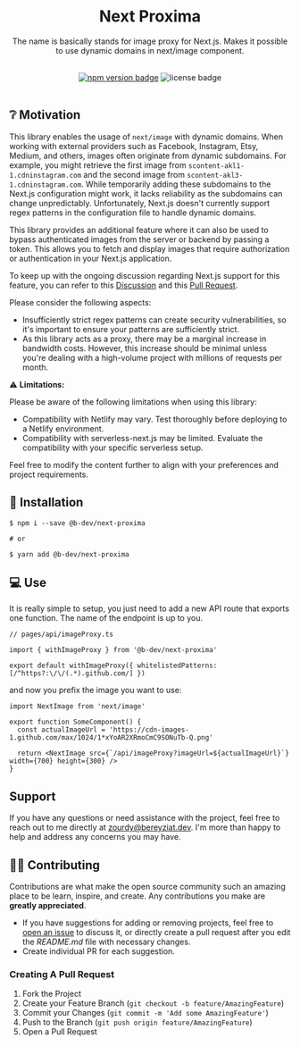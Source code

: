 <div align="center">
  <h1>Next Proxima</h1>
  <p>The name is basically stands for image proxy for Next.js. Makes it possible to use dynamic domains in next/image component.</p> 
  <br />
</div>

<div align="center">
  <a href="https://www.npmjs.com/package/@b-dev/next-proxima"><img alt="npm version badge" src="https://img.shields.io/npm/v/@blazity/next-image-proxy"></a>
  <img alt="license badge" src="https://img.shields.io/npm/l/@b-dev/next-proxima">
</div>

<br />

## ❔ Motivation

This library enables the usage of `next/image` with dynamic domains. When working with external providers such as Facebook, Instagram, Etsy, Medium, and others, images often originate from dynamic subdomains. For example, you might retrieve the first image from `scontent-akl1-1.cdninstagram.com` and the second image from `scontent-akl3-1.cdninstagram.com`. While temporarily adding these subdomains to the Next.js configuration might work, it lacks reliability as the subdomains can change unpredictably. Unfortunately, Next.js doesn't currently support regex patterns in the configuration file to handle dynamic domains.

This library provides an additional feature where it can also be used to bypass authenticated images from the server or backend by passing a token. This allows you to fetch and display images that require authorization or authentication in your Next.js application.

To keep up with the ongoing discussion regarding Next.js support for this feature, you can refer to this [Discussion](https://github.com/vercel/next.js/discussions/18429) and this [Pull Request](https://github.com/vercel/next.js/pull/27345).

Please consider the following aspects:

- Insufficiently strict regex patterns can create security vulnerabilities, so it's important to ensure your patterns are sufficiently strict.
- As this library acts as a proxy, there may be a marginal increase in bandwidth costs. However, this increase should be minimal unless you're dealing with a high-volume project with millions of requests per month.

⚠️ **Limitations:**

Please be aware of the following limitations when using this library:

- Compatibility with Netlify may vary. Test thoroughly before deploying to a Netlify environment.
- Compatibility with serverless-next.js may be limited. Evaluate the compatibility with your specific serverless setup.

Feel free to modify the content further to align with your preferences and project requirements.

## 🧰 Installation

```
$ npm i --save @b-dev/next-proxima

# or

$ yarn add @b-dev/next-proxima
```

## 💻 Use

It is really simple to setup, you just need to add a new API route that exports one function. The name of the endpoint is up to you.

```tsx
// pages/api/imageProxy.ts

import { withImageProxy } from '@b-dev/next-proxima'

export default withImageProxy({ whitelistedPatterns: [/^https?:\/\/(.*).github.com/] })
```

and now you prefix the image you want to use:

```tsx
import NextImage from 'next/image'

export function SomeComponent() {
  const actualImageUrl = 'https://cdn-images-1.github.com/max/1024/1*xYoAR2XRmoCmC9SONuTb-Q.png'

  return <NextImage src={`/api/imageProxy?imageUrl=${actualImageUrl}`} width={700} height={300} />
}
```

## Support

If you have any questions or need assistance with the project, feel free to reach out to me directly at [zourdy@bereyziat.dev](mailto:zourdy@bereyziat.dev). I'm more than happy to help and address any concerns you may have.

## 🤲🏻 Contributing

Contributions are what make the open source community such an amazing place to be learn, inspire, and create. Any contributions you make are **greatly appreciated**.

- If you have suggestions for adding or removing projects, feel free to [open an issue](https://github.com/Bereyziat-Development/next-proxima/issues/new) to discuss it, or directly create a pull request after you edit the _README.md_ file with necessary changes.
- Create individual PR for each suggestion.


### Creating A Pull Request

1. Fork the Project
2. Create your Feature Branch (`git checkout -b feature/AmazingFeature`)
3. Commit your Changes (`git commit -m 'Add some AmazingFeature'`)
4. Push to the Branch (`git push origin feature/AmazingFeature`)
5. Open a Pull Request
